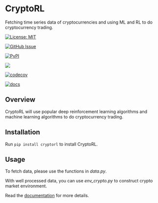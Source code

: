 # CryptoRL
Fetching time series data of cryptocurrencies and using ML and RL to do cryptocurrency trading.

[![License: MIT](https://img.shields.io/github/license/ZiyiXia/CryptoRL)](https://opensource.org/licenses/MIT)

[![GitHub Issue](https://img.shields.io/github/issues/ZiyiXia/CryptoRL)](https://github.com/ZiyiXia/CryptoRL/issues)

[![PyPI](https://img.shields.io/pypi/v/CryptoRL)](https://pypi.org/project/CryptoRL/)

![](https://img.shields.io/github/actions/workflow/status/ZiyiXia/CryptoRL/build.yml?label=build%20status&logo=github)

[![codecov](https://img.shields.io/codecov/c/github/ZiyiXia/CryptoRL?logo=codecov)](https://app.codecov.io/gh/ZiyiXia/CryptoRL)

[![docs](https://img.shields.io/readthedocs/cryptorl)](https://cryptorl.readthedocs.io)


## Overview
CryptoRL will use popular deep reinforcement learning algorithms and machine learning algorithms to do cryptocurrency trading.

## Installation

Run ```pip install cryptorl``` to install CryptoRL.

## Usage

To fetch data, please use the functions in *data.py*.

With well processed data, you can use *env_crypto.py* to construct crypto market environment.

Read the [documentation](https://cryptorl.readthedocs.io) for more details.
